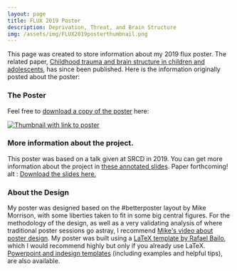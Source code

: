 ```yaml
---
layout: page
title: FLUX 2019 Poster
description: Deprivation, Threat, and Brain Structure
img: /assets/img/FLUX2019posterthumbnail.png
---
```


<p>This page was created to store information about my 2019 flux poster. The related paper, <a href="https://doi.org/10.1016/j.dcn.2022.101180">Childhood trauma and brain structure in children and adolescents</a>, has since been published. Here is the information originally posted about the poster:

<h3>The Poster</h3>

Feel free to <a href="{{ site.url}}/assets/pdf/FLUX2019/Poster2.pdf">download a copy of the poster</a> here:

<a href="{{ site.url}}/assets/pdf/FLUX2019/Poster2.pdf"><img src="{{site.url}}/assets/img/FLUX2019posterthumbnail.png" alt="Thumbnail with link to poster"></a>

<h3>More information about the project.</h3>
This poster was based on a talk given at SRCD in 2019. You can get more information about the project in <a href="{{ site.url}}/assets/pdf/FLUX2019/Flux2019PosterSlides.pdf">these annotated slides</a>. Paper forthcoming!

<object width="100%" height="1000" data="{{ site.url}}/assets/pdf/FLUX2019/Flux2019PosterSlides.pdf" type="application/pdf">
  alt : <a href="{{ site.url}}/assets/pdf/FLUX2019/Flux2019PosterSlides.pdf">Download the slides here.</a>
</object>

<h3>About the Design</h3>

<p>My poster was designed based on the #betterposter layout by Mike Morrison, with some liberties taken to fit in some big central figures. For the methodology of the design, as well as a very validating analysis of where traditional poster sessions go astray, I recommend <a href="https://www.youtube.com/watch?v=1RwJbhkCA58&feature=youtu.be">Mike's video about poster design</a>. My poster was built using a <a href="https://github.com/rafaelbailo/betterposter-latex-template">LaTeX template by Rafael Bailo</a>, which I would recommend highly but only if you already use LaTeX. <a href="https://osf.io/8ajqs/">Powerpoint and indesign templates</a> (including examples and helpful tips), are also available.
